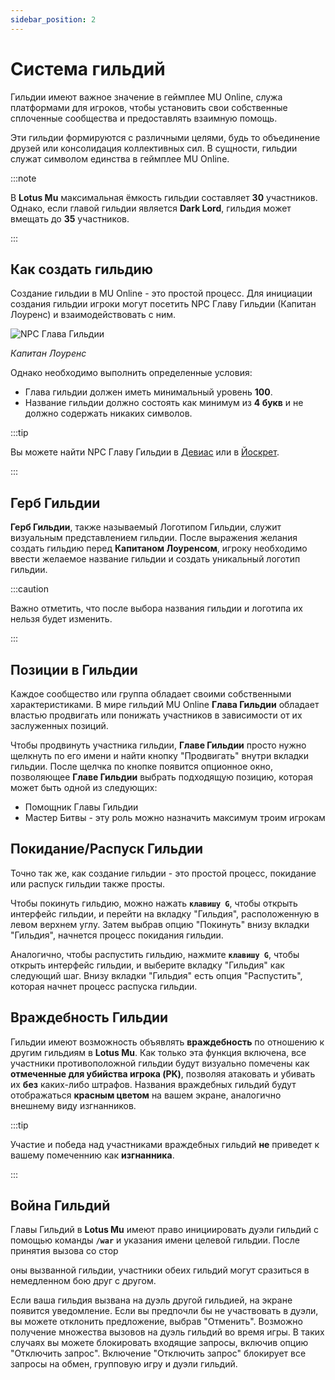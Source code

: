 ```yaml
---
sidebar_position: 2
---
```


# Система гильдий

Гильдии имеют важное значение в геймплее MU Online, служа платформами для игроков, чтобы установить свои собственные сплоченные сообщества и предоставлять взаимную помощь.

Эти гильдии формируются с различными целями, будь то объединение друзей или консолидация коллективных сил. В сущности, гильдии служат символом единства в геймплее MU Online.

:::note

В **Lotus Mu** максимальная ёмкость гильдии составляет **30** участников. Однако, если главой гильдии является **Dark Lord**, гильдия может вмещать до **35** участников.

:::

## Как создать гильдию

Создание гильдии в MU Online - это простой процесс. Для инициации создания гильдии игроки могут посетить NPC Главу Гильдии (Капитан Лоуренс) и взаимодействовать с ним.

![NPC Глава Гильдии](/img/npc/guild-master.jpg)

_Капитан Лоуренс_

Однако необходимо выполнить определенные условия:

- Глава гильдии должен иметь минимальный уровень **100**.
- Название гильдии должно состоять как минимум из **4 букв** и не должно содержать никаких символов.

:::tip

Вы можете найти NPC Главу Гильдии в [Девиас](/maps/devias) или в [Йоскрет](/maps/yoskreth).

:::

## Герб Гильдии

**Герб Гильдии**, также называемый Логотипом Гильдии, служит визуальным представлением гильдии. После выражения желания создать гильдию перед **Капитаном Лоуренсом**, игроку необходимо ввести желаемое название гильдии и создать уникальный логотип гильдии.

:::caution

Важно отметить, что после выбора названия гильдии и логотипа их нельзя будет изменить.

:::

## Позиции в Гильдии

Каждое сообщество или группа обладает своими собственными характеристиками. В мире гильдий MU Online **Глава Гильдии** обладает властью продвигать или понижать участников в зависимости от их заслуженных позиций.

Чтобы продвинуть участника гильдии, **Главе Гильдии** просто нужно щелкнуть по его имени и найти кнопку "Продвигать" внутри вкладки гильдии. После щелчка по кнопке появится опционное окно, позволяющее **Главе Гильдии** выбрать подходящую позицию, которая может быть одной из следующих:

- Помощник Главы Гильдии
- Мастер Битвы - эту роль можно назначить максимум троим игрокам

## Покидание/Распуск Гильдии

Точно так же, как создание гильдии - это простой процесс, покидание или распуск гильдии также просты.

Чтобы покинуть гильдию, можно нажать **`клавишу G`**, чтобы открыть интерфейс гильдии, и перейти на вкладку "Гильдия", расположенную в левом верхнем углу. Затем выбрав опцию "Покинуть" внизу вкладки "Гильдия", начнется процесс покидания гильдии.

Аналогично, чтобы распустить гильдию, нажмите **`клавишу G`**, чтобы открыть интерфейс гильдии, и выберите вкладку "Гильдия" как следующий шаг. Внизу вкладки "Гильдия" есть опция "Распустить", которая начнет процесс распуска гильдии.

## Враждебность Гильдии

Гильдии имеют возможность объявлять **враждебность** по отношению к другим гильдиям в **Lotus Mu**. Как только эта функция включена, все участники противоположной гильдии будут визуально помечены как **отмеченные для убийства игрока (PK)**, позволяя атаковать и убивать их **без** каких-либо штрафов. Названия враждебных гильдий будут отображаться **красным цветом** на вашем экране, аналогично внешнему виду изгнанников.

:::tip

Участие и победа над участниками враждебных гильдий **не** приведет к вашему помеченнию как **изгнанника**.

:::

## Война Гильдий

Главы Гильдий в **Lotus Mu** имеют право инициировать дуэли гильдий с помощью команды **`/war`** и указания имени целевой гильдии. После принятия вызова со стор

оны вызванной гильдии, участники обеих гильдий могут сразиться в немедленном бою друг с другом.

Если ваша гильдия вызвана на дуэль другой гильдией, на экране появится уведомление. Если вы предпочли бы не участвовать в дуэли, вы можете отклонить предложение, выбрав "Отменить". Возможно получение множества вызовов на дуэль гильдий во время игры. В таких случаях вы можете блокировать входящие запросы, включив опцию "Отключить запрос". Включение "Отключить запрос" блокирует все запросы на обмен, групповую игру и дуэли гильдий.

